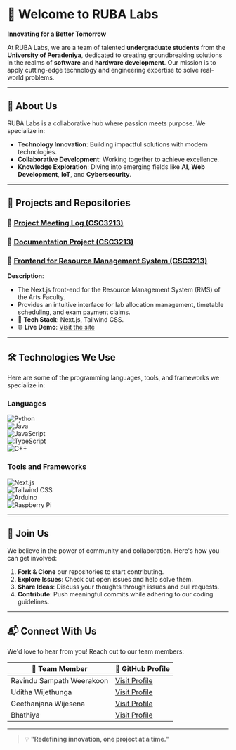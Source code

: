 # 💼 Welcome to RUBA Labs  

**Innovating for a Better Tomorrow**  

At RUBA Labs, we are a team of talented **undergraduate students** from the **University of Peradeniya**, dedicated to creating groundbreaking solutions in the realms of **software** and **hardware development**. Our mission is to apply cutting-edge technology and engineering expertise to solve real-world problems.

---

## 🌟 About Us  

RUBA Labs is a collaborative hub where passion meets purpose. We specialize in:  
- **Technology Innovation**: Building impactful solutions with modern technologies.  
- **Collaborative Development**: Working together to achieve excellence.  
- **Knowledge Exploration**: Diving into emerging fields like **AI**, **Web Development**, **IoT**, and **Cybersecurity**.

---

## 🚀 Projects and Repositories  

### 📘 [Project Meeting Log (CSC3213)](https://github.com/RUBA-Labs/Project-Meeting-Log-CSC3213)  

### 📘 [Documentation Project (CSC3213)](https://github.com/RUBA-Labs/Documentation-Project--CSC3213)  

### 📘 [Frontend for Resource Management System (CSC3213)](https://github.com/RUBA-Labs/frontend-CSC3213)  
**Description**:  
- The Next.js front-end for the Resource Management System (RMS) of the Arts Faculty.  
- Provides an intuitive interface for lab allocation management, timetable scheduling, and exam payment claims.  
- 🚀 **Tech Stack**: Next.js, Tailwind CSS.  
- 🌐 **Live Demo**: [Visit the site](https://ruba-labs.github.io/frontend-CSC3213/)  

---

## 🛠️ Technologies We Use  

Here are some of the programming languages, tools, and frameworks we specialize in:

### Languages  
![Python](https://img.shields.io/badge/-Python-3776AB?style=for-the-badge&logo=python&logoColor=white)  
![Java](https://img.shields.io/badge/-Java-007396?style=for-the-badge&logo=java&logoColor=white)  
![JavaScript](https://img.shields.io/badge/-JavaScript-F7DF1E?style=for-the-badge&logo=javascript&logoColor=black)  
![TypeScript](https://img.shields.io/badge/-TypeScript-3178C6?style=for-the-badge&logo=typescript&logoColor=white)  
![C++](https://img.shields.io/badge/-C++-00599C?style=for-the-badge&logo=cplusplus&logoColor=white)

### Tools and Frameworks  
![Next.js](https://img.shields.io/badge/-Next.js-000000?style=for-the-badge&logo=next.js&logoColor=white)  
![Tailwind CSS](https://img.shields.io/badge/-TailwindCSS-38B2AC?style=for-the-badge&logo=tailwind-css&logoColor=white)  
![Arduino](https://img.shields.io/badge/-Arduino-00979D?style=for-the-badge&logo=arduino&logoColor=white)  
![Raspberry Pi](https://img.shields.io/badge/-Raspberry%20Pi-A22846?style=for-the-badge&logo=raspberry-pi&logoColor=white)

---

## 🤝 Join Us  

We believe in the power of community and collaboration. Here's how you can get involved:  
1. **Fork & Clone** our repositories to start contributing.  
2. **Explore Issues**: Check out open issues and help solve them.  
3. **Share Ideas**: Discuss your thoughts through issues and pull requests.  
4. **Contribute**: Push meaningful commits while adhering to our coding guidelines.  

---

## 📬 Connect With Us  

We'd love to hear from you! Reach out to our team members:  

| 🌟 Team Member | 🔗 GitHub Profile |  
|----------------|-------------------|  
| Ravindu Sampath Weerakoon | [Visit Profile](https://github.com/Ravindu-Sampath-Weerakoon) |  
| Uditha Wijethunga | [Visit Profile](https://github.com/UdithaWijethunga) |  
| Geethanjana Wijesena | [Visit Profile](https://github.com/GeethanjanaWijesena) |  
| Bhathiya | [Visit Profile](https://github.com/IamBhathiya) |  

---

> 💡 **"Redefining innovation, one project at a time."**
